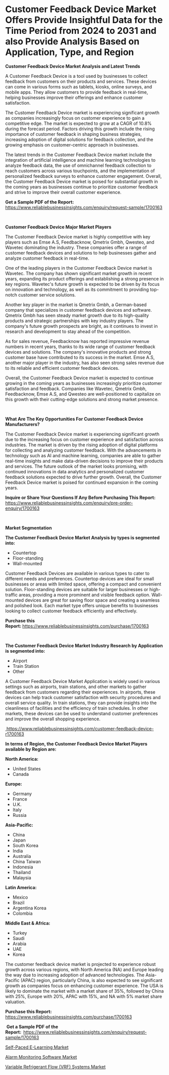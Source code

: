 <p><h1>Customer Feedback Device Market Offers Provide Insightful Data for the Time Period from 2024 to 2031 and also Provide Analysis Based on Application, Type, and Region</h1></p><p><strong>Customer Feedback Device Market Analysis and Latest Trends</strong></p>
<p><p>A Customer Feedback Device is a tool used by businesses to collect feedback from customers on their products and services. These devices can come in various forms such as tablets, kiosks, online surveys, and mobile apps. They allow customers to provide feedback in real-time, helping businesses improve their offerings and enhance customer satisfaction.</p><p>The Customer Feedback Device market is experiencing significant growth as companies increasingly focus on customer experience to gain a competitive edge. The market is expected to grow at a CAGR of 10.8% during the forecast period. Factors driving this growth include the rising importance of customer feedback in shaping business strategies, increasing adoption of digital solutions for feedback collection, and the growing emphasis on customer-centric approach in businesses.</p><p>The latest trends in the Customer Feedback Device market include the integration of artificial intelligence and machine learning technologies to analyze feedback data, the use of omnichannel feedback collection to reach customers across various touchpoints, and the implementation of personalized feedback surveys to enhance customer engagement. Overall, the Customer Feedback Device market is poised for substantial growth in the coming years as businesses continue to prioritize customer feedback and strive to improve their overall customer experience.</p></p>
<p><strong>Get a Sample PDF of the Report:&nbsp;</strong> <a href="https://www.reliablebusinessinsights.com/enquiry/request-sample/1700163">https://www.reliablebusinessinsights.com/enquiry/request-sample/1700163</a></p>
<p>&nbsp;</p>
<p><strong>Customer Feedback Device Major Market Players</strong></p>
<p><p>The Customer Feedback Device market is highly competitive with key players such as Emse A.S, Feedbacknow, Qmetrix Gmbh, Qwesteo, and Wavetec dominating the industry. These companies offer a range of customer feedback devices and solutions to help businesses gather and analyze customer feedback in real-time.</p><p>One of the leading players in the Customer Feedback Device market is Wavetec. The company has shown significant market growth in recent years, expanding its product offerings and establishing a strong presence in key regions. Wavetec's future growth is expected to be driven by its focus on innovation and technology, as well as its commitment to providing top-notch customer service solutions.</p><p>Another key player in the market is Qmetrix Gmbh, a German-based company that specializes in customer feedback devices and software. Qmetrix Gmbh has seen steady market growth due to its high-quality products and strategic partnerships with key industry players. The company's future growth prospects are bright, as it continues to invest in research and development to stay ahead of the competition.</p><p>As for sales revenue, Feedbacknow has reported impressive revenue numbers in recent years, thanks to its wide range of customer feedback devices and solutions. The company's innovative products and strong customer base have contributed to its success in the market. Emse A.S, another major player in the industry, has also seen strong sales revenue due to its reliable and efficient customer feedback devices.</p><p>Overall, the Customer Feedback Device market is expected to continue growing in the coming years as businesses increasingly prioritize customer satisfaction and feedback. Companies like Wavetec, Qmetrix Gmbh, Feedbacknow, Emse A.S, and Qwesteo are well-positioned to capitalize on this growth with their cutting-edge solutions and strong market presence.</p></p>
<p>&nbsp;</p>
<p><strong>What Are The Key Opportunities For Customer Feedback Device Manufacturers?</strong></p>
<p><p>The Customer Feedback Device market is experiencing significant growth due to the increasing focus on customer experience and satisfaction across industries. The market is driven by the rising adoption of digital platforms for collecting and analyzing customer feedback. With the advancements in technology such as AI and machine learning, companies are able to gather real-time insights and make data-driven decisions to improve their products and services. The future outlook of the market looks promising, with continued innovations in data analytics and personalized customer feedback solutions expected to drive further growth. Overall, the Customer Feedback Device market is poised for continued expansion in the coming years.</p></p>
<p><strong>Inquire or Share Your Questions If Any Before Purchasing This Report:</strong> <a href="https://www.reliablebusinessinsights.com/enquiry/pre-order-enquiry/1700163">https://www.reliablebusinessinsights.com/enquiry/pre-order-enquiry/1700163</a></p>
<p>&nbsp;</p>
<p><strong>Market Segmentation</strong></p>
<p><strong>The Customer Feedback Device Market Analysis by types is segmented into:</strong></p>
<p><ul><li>Countertop</li><li>Floor-standing</li><li>Wall-mounted</li></ul></p>
<p><p>Customer Feedback Devices are available in various types to cater to different needs and preferences. Countertop devices are ideal for small businesses or areas with limited space, offering a compact and convenient solution. Floor-standing devices are suitable for larger businesses or high-traffic areas, providing a more prominent and visible feedback option. Wall-mounted devices are great for saving floor space and creating a seamless and polished look. Each market type offers unique benefits to businesses looking to collect customer feedback efficiently and effectively.</p></p>
<p><strong>Purchase this Report:&nbsp;</strong><a href="https://www.reliablebusinessinsights.com/purchase/1700163">https://www.reliablebusinessinsights.com/purchase/1700163</a></p>
<p>&nbsp;</p>
<p><strong>The Customer Feedback Device Market Industry Research by Application is segmented into:</strong></p>
<p><ul><li>Airport</li><li>Train Station</li><li>Other</li></ul></p>
<p><p>A Customer Feedback Device Market Application is widely used in various settings such as airports, train stations, and other markets to gather feedback from customers regarding their experiences. In airports, these devices can help track customer satisfaction with security procedures and overall service quality. In train stations, they can provide insights into the cleanliness of facilities and the efficiency of train schedules. In other markets, these devices can be used to understand customer preferences and improve the overall shopping experience.</p></p>
<p><a href="https://www.reliablebusinessinsights.com/customer-feedback-device-r1700163">&nbsp;https://www.reliablebusinessinsights.com/customer-feedback-device-r1700163</a></p>
<p><strong>In terms of Region, the Customer Feedback Device Market Players available by Region are:</strong></p>
<p>
    <p> <strong> North America: </strong>
        <ul>
            <li>United States</li>
            <li>Canada</li>
        </ul>
        </p> 
    <p> <strong> Europe: </strong>
        <ul>
            <li>Germany</li>
            <li>France</li>
            <li>U.K.</li>
            <li>Italy</li>
            <li>Russia</li>
        </ul>
        </p> 
    <p> <strong> Asia-Pacific: </strong>
        <ul>
            <li>China</li>
            <li>Japan</li>
            <li>South Korea</li>
            <li>India</li>
            <li>Australia</li>
            <li>China Taiwan</li>
            <li>Indonesia</li>
            <li>Thailand</li>
            <li>Malaysia</li>
        </ul>
        </p> 
    <p> <strong> Latin America: </strong>
        <ul>
            <li>Mexico</li>
            <li>Brazil</li>
            <li>Argentina Korea</li>
            <li>Colombia</li>
        </ul>
        </p> 
    <p> <strong> Middle East & Africa: </strong>
        <ul>
            <li>Turkey</li>
            <li>Saudi</li>
            <li>Arabia</li>
            <li>UAE</li>
            <li>Korea</li>
        </ul>
    </p>
    </p>
<p><p>The customer feedback device market is projected to experience robust growth across various regions, with North America (NA) and Europe leading the way due to increasing adoption of advanced technologies. The Asia-Pacific (APAC) region, particularly China, is also expected to see significant growth as companies focus on enhancing customer experience. The USA is likely to dominate the market with a market share of 35%, followed by China with 25%, Europe with 20%, APAC with 15%, and NA with 5% market share valuation.</p></p>
<p><strong>Purchase this Report: </strong><a href="https://www.reliablebusinessinsights.com/purchase/1700163">https://www.reliablebusinessinsights.com/purchase/1700163</a></p>
<p>&nbsp;<strong>Get a Sample PDF of the Report:&nbsp;&nbsp;</strong><a href="https://www.reliablebusinessinsights.com/enquiry/request-sample/1700163">https://www.reliablebusinessinsights.com/enquiry/request-sample/1700163</a></p>
<p><strong></strong></p>
<p><p><a href="https://www.linkedin.com/pulse/self-paced-e-learning-market-insight-trends-growth-forecasted-dayve">Self-Paced E-Learning Market</a></p><p><a href="https://www.linkedin.com/pulse/alarm-monitoring-software-market-furnishes-information-share-zhpze">Alarm Monitoring Software Market</a></p><p><a href="https://www.linkedin.com/pulse/variable-refrigerant-flow-vrf-systems-market-exploring-share-bvlue">Variable Refrigerant Flow (VRF) Systems Market</a></p></p>